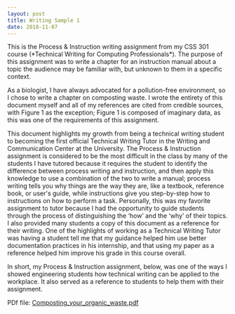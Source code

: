 ```yaml
---
layout: post
title: Writing Sample 1
date: 2018-11-07
---
```

<p>This is the Process & Instruction writing assignment from my CSS 301 course (*Technical Writing for Computing Professionals*). The purpose of this assignment was to write a chapter for an instruction manual about a topic the audience may be familiar with, but unknown to them in a specific context. </p>

<p>As a biologist, I have always advocated for a pollution-free environment, so I chose to write a chapter on composting waste. I wrote the entirety of this document myself and all of my references are cited from credible sources, with Figure 1 as the exception; Figure 1 is composed of imaginary data, as this was one of the requirements of this assignment. </p>

<p>This document highlights my growth from being a technical writing student to becoming the first official Technical Writing Tutor in the Writing and Communication Center at the University. The Process & Instruction assignment is considered to be the most difficult in the class by many of the students I have tutored because it requires the student to identify the difference between process writing and instruction, and then apply this knowledge to use a combination of the two to write a manual; process writing tells you why things are the way they are, like a textbook, reference book, or user's guide, while instructions give you step-by-step how to instructions on how to perform a task.  Personally, this was my favorite assignment to tutor because I had the opportunity to guide students through the process of distinguishing the ‘how’ and the ‘why’ of their topics. I also provided many students a copy of this document as a reference for their writing. One of the highlights of working as a Technical Writing Tutor was having a student tell me that my guidance helped him use better documentation practices in his internship, and that using my paper as a reference helped him improve his grade in this course overall. </p>
  
<p> In short, my Process & Instruction assignment, below, was one of the ways I showed engineering students how technical writing can be applied to the workplace. It also served as a reference to students to help them with their assignment.
<p>
PDf file: 
<a href="https://naveekaur.github.io/pdfs/Composting_waste_paper.pdf">Composting_your_organic_waste.pdf</a>
